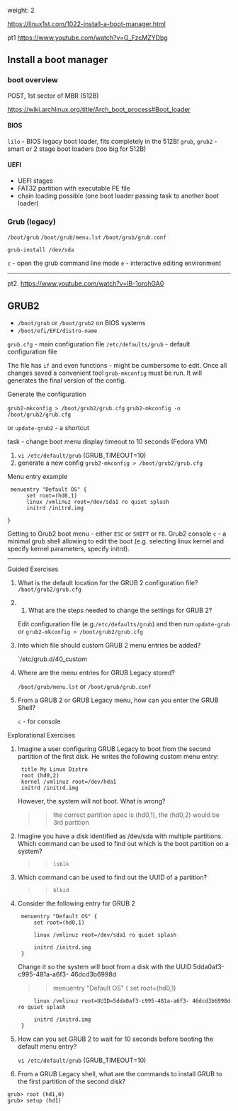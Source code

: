 weight: 2

https://linux1st.com/1022-install-a-boot-manager.html

pt1 https://www.youtube.com/watch?v=G_FzcMZYDbg

## Install a boot manager

### boot overview

POST, 1st sector of MBR (512B)

https://wiki.archlinux.org/title/Arch_boot_process#Boot_loader

#### BIOS

`lilo` - BIOS legacy boot loader, fits completely in the 512B!
`grub`, `grub2` - smart or 2 stage boot loaders (too big for 512B)

#### UEFI

- UEFI stages
- FAT32 partition with executable PE file
- chain loading possible (one boot loader passing task to another boot loader)


### Grub (legacy)

`/boot/grub`
`/boot/grub/menu.lst`
`/boot/grub/grub.conf`

`grub-install /dev/sda`

`c` - open the grub command line mode
`e` - interactive editing environment


---

pt2. https://www.youtube.com/watch?v=lB-1orohGA0

## GRUB2

- `/boot/grub` or `/boot/grub2` on BIOS systems
- `/boot/efi/EFI/distro-name`

`grub.cfg` - main configuration file
`/etc/defaults/grub` - default configuration file

The file has `if` and even functions - might be cumbersome to edit. Once all changes saved a convenient tool `grub-mkconfig` must be run. It will generates the final version of the config. 

Generate the configuration

`grub2-mkconfig > /boot/grub2/grub.cfg`
`grub2-mkconfig -o /boot/grub2/grub.cfg`

or `update-grub2` - a shortcut

task - change boot menu display timeout to 10 seconds (Fedora VM)

1. `vi /etc/default/grub` (GRUB_TIMEOUT=10)
2. generate a new config `grub2-mkconfig > /boot/grub2/grub.cfg`

Menu entry example

```
 menuentry "Default OS" {
      set root=(hd0,1)
      linux /vmlinuz root=/dev/sda1 ro quiet splash
      initrd /initrd.img

}
```


Getting to Grub2 boot menu - either `ESC` or `SHIFT` or `F8`. Grub2 console `c` - a minimal grub shell allowing to edit the boot (e.g. selecting linux kernel and specify kernel parameters, specify initrd).

---
Guided Exercises

1. What is the default location for the GRUB 2 configuration file?
   `/boot/grub2/grub.cfg`
   
2. 1. What are the steps needed to change the settings for GRUB 2?
   
   Edit configuration file (e.g.`/etc/defaults/grub`) and then run `update-grub` or `grub2-mkconfig > /boot/grub2/grub.cfg`
   
3. Into which file should custom GRUB 2 menu entries be added?
   
   `/etc/grub.d/40_custom
   
5. Where are the menu entries for GRUB Legacy stored?
   
   `/boot/grub/menu.lst` or `/boot/grub/grub.conf`

6. From a GRUB 2 or GRUB Legacy menu, how can you enter the GRUB Shell?
   
   `c` - for console


Explorational Exercises

1. Imagine a user configuring GRUB Legacy to boot from the second partition of the first disk. He writes the following custom menu entry:
    
        title My Linux Distro
        root (hd0,2)
        kernel /vmlinuz root=/dev/hda1
        initrd /initrd.img
    
    However, the system will not boot. What is wrong?
    
    >> the correct partition spec is (hd0,1), the (hd0,2) would be 3rd partition
    
2. Imagine you have a disk identified as /dev/sda with multiple partitions. Which command can be used to find out which is the boot partition on a system?
   
   >> `lsblk`
   
3. Which command can be used to find out the UUID of a partition?
   
   >> `blkid`
   
4. Consider the following entry for GRUB 2
    
        menuentry "Default OS" {
            set root=(hd0,1)
    
            linux /vmlinuz root=/dev/sda1 ro quiet splash
    
            initrd /initrd.img
        }
    
    Change it so the system will boot from a disk with the UUID 5dda0af3-c995-481a-a6f3- 46dcd3b6998d
    
    
    >>menuentry "Default OS" {
            set root=(hd0,1)
    
            linux /vmlinuz root=UUID=5dda0af3-c995-481a-a6f3- 46dcd3b6998d ro quiet splash
    
            initrd /initrd.img
        }
    
5. How can you set GRUB 2 to wait for 10 seconds before booting the default menu entry?
   
   `vi /etc/default/grub` (GRUB_TIMEOUT=10)
   
6. From a GRUB Legacy shell, what are the commands to install GRUB to the first partition of the second disk?

```
grub> root (hd1,0)
grub> setup (hd1)
```